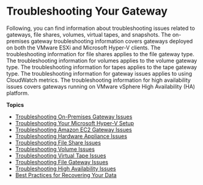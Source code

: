 # Troubleshooting Your Gateway<a name="Troubleshooting-common"></a>

Following, you can find information about troubleshooting issues related to gateways, file shares, volumes, virtual tapes, and snapshots\. The on\-premises gateway troubleshooting information covers gateways deployed on both the VMware ESXi and Microsoft Hyper\-V clients\. The troubleshooting information for file shares applies to the file gateway type\. The troubleshooting information for volumes applies to the volume gateway type\. The troubleshooting information for tapes applies to the tape gateway type\. The troubleshooting information for gateway issues applies to using CloudWatch metrics\. The troubleshooting information for high availability issues covers gateways running on VMware vSphere High Availability \(HA\) platform\.

**Topics**
+ [Troubleshooting On\-Premises Gateway Issues](GatewayTroubleshooting.md)
+ [Troubleshooting Your Microsoft Hyper\-V Setup](ResourceConfigureHostHyperV-troubleshooting.md)
+ [Troubleshooting Amazon EC2 Gateway Issues](EC2GatewayTroubleshooting.md)
+ [Troubleshooting Hardware Appliance Issues](hardware-appliance-issues.md)
+ [Troubleshooting File Share Issues](file-share-issues.md)
+ [Troubleshooting Volume Issues](troubleshoot-volume-issues.md)
+ [Troubleshooting Virtual Tape Issues](Main_TapesIssues-vtl.md)
+ [Troubleshooting File Gateway Issues](troubleshoot-logging-errors.md)
+ [Troubleshooting High Availability Issues](troubleshooting-ha-issues.md)
+ [Best Practices for Recovering Your Data](recover-data-from-gateway.md)